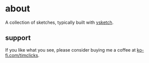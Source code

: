 # about

A collection of sketches, typically built with [vsketch].
 

## support

If you like what you see, please consider buying me a coffee at [ko-fi.com/timclicks](https://ko-fi.com/timclicks).

[vsketch]: https://github.com/abey79/vsketch